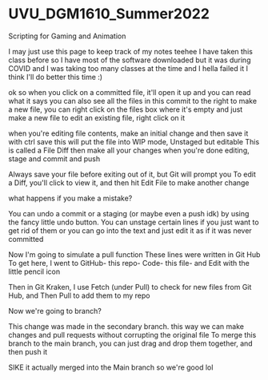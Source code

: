 # UVU_DGM1610_Summer2022
Scripting for Gaming and Animation

I may just use this page to keep track of my notes teehee
I have taken this class before so I have most of the software downloaded 
but it was during COVID and I was taking too many classes at the time and I hella failed it
I think I'll do better this time :)

ok so when you click on a committed file, it'll open it up and you can read what it says
you can also see all the files in this commit to the right
to make a new file, you can right click on the files box where it's empty and just make a new file
to edit an existing file, right click on it

when you're editing file contents, make an initial change and then save it with ctrl save
this will put the file into WIP mode, Unstaged but editable 
This is called a File Diff
then make all your changes 
when you're done editing, stage and commit and push

Always save your file before exiting out of it, but Git will prompt you
To edit a Diff, you'll click to view it, and then hit Edit File to make another change

what happens if you make a mistake?

You can undo a commit or a staging (or maybe even a push idk) by using the fancy little undo button. 
You can unstage certain lines if you just want to get rid of them
or you can go into the text and just edit it as if it was never committed

Now I'm going to simulate a pull function
These lines were written in Git Hub
To get here, I went to GitHub- this repo- Code- this file- and Edit with the little pencil icon

Then in Git Kraken, I use Fetch (under Pull) to check for new files from Git Hub, and Then Pull to add them to my repo

Now we're going to branch?

This change was made in the secondary branch. this way we can make changes and pull requests without corrupting the original file
To merge this branch to the main branch, you can just drag and drop them together, and then push it

SIKE it actually merged into the Main branch so we're good lol
